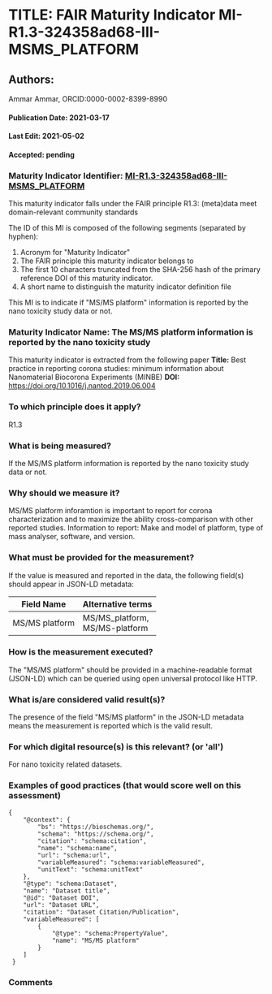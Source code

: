 # TITLE: FAIR Maturity Indicator MI-R1.3-324358ad68-III-MSMS_PLATFORM

## Authors: 
Ammar Ammar, ORCID:0000-0002-8399-8990

#### Publication Date: 2021-03-17
#### Last Edit: 2021-05-02
#### Accepted: pending

### Maturity Indicator Identifier: [MI-R1.3-324358ad68-III-MSMS_PLATFORM](https://w3id.org/fair/maturity_indicator/terms/Gen2/MI-R1.3-324358ad68-III-MSMS_PLATFORM)

This maturity indicator falls under the FAIR principle R1.3:
(meta)data meet domain-relevant community standards

The ID of this MI is composed of the following segments (separated by hyphen):
1. Acronym for "Maturity Indicator"
1. The FAIR principle this maturity indicator belongs to
1. The first 10 characters truncated from the SHA-256 hash of the primary reference DOI of this maturity indicator.
1. A short name to distinguish the maturity indicator definition file

This MI is to indicate if "MS/MS platform" information is reported by the nano toxicity study data or not.

### Maturity Indicator Name:  The MS/MS platform information is reported by the nano toxicity study

This maturity indicator is extracted from the following paper 
**Title:** Best practice in reporting corona studies: minimum information about Nanomaterial Biocorona Experiments (MINBE)
**DOI:** https://doi.org/10.1016/j.nantod.2019.06.004

### To which principle does it apply?  
R1.3

### What is being measured?
If the MS/MS platform information is reported by the nano toxicity study data or not.

### Why should we measure it?
MS/MS platform inforamtion is important to report for corona characterization and
to maximize the ability cross-comparison with other reported studies. Information to report:
Make and model of platform, type of mass analyser, software, and version.

### What must be provided for the measurement?
If the value is measured and reported in the data, the following field(s) should appear in JSON-LD metadata: 

| Field Name      | Alternative terms                  |
| --------------- | ---------------------------------- |
| MS/MS platform  | MS/MS_platform,<br>MS/MS-platform  |

### How is the measurement executed?
The "MS/MS platform" should be provided in a machine-readable format (JSON-LD) which can be queried using open universal protocol like HTTP.

### What is/are considered valid result(s)?
The presence of the field "MS/MS platform" in the JSON-LD metadata means the measurement is reported which is the valid result.

### For which digital resource(s) is this relevant? (or 'all')
For nano toxicity related datasets.  

### Examples of good practices (that would score well on this assessment)
```{json}
{
 	"@context": {
 		"bs": "https://bioschemas.org/",
 		"schema": "https://schema.org/",
 		"citation": "schema:citation",
 		"name": "schema:name",
 		"url": "schema:url",
 		"variableMeasured": "schema:variableMeasured",
 		"unitText": "schema:unitText"
 	},
 	"@type": "schema:Dataset",
 	"name": "Dataset title",
 	"@id": "Dataset DOI",
 	"url": "Dataset URL",
 	"citation": "Dataset Citation/Publication",
 	"variableMeasured": [
 		{
 			"@type": "schema:PropertyValue",
 			"name": "MS/MS platform"
 		}
 	]
 }
```

### Comments

